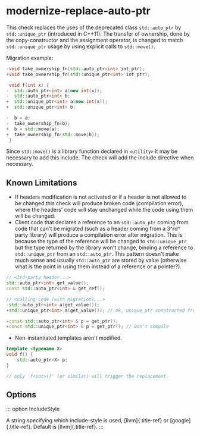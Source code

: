 # modernize-replace-auto-ptr

This check replaces the uses of the deprecated class `std::auto_ptr` by
`std::unique_ptr` (introduced in C++11). The transfer of ownership, done
by the copy-constructor and the assignment operator, is changed to match
`std::unique_ptr` usage by using explicit calls to `std::move()`.

Migration example:

```c++
-void take_ownership_fn(std::auto_ptr<int> int_ptr);
+void take_ownership_fn(std::unique_ptr<int> int_ptr);

 void f(int x) {
-  std::auto_ptr<int> a(new int(x));
-  std::auto_ptr<int> b;
+  std::unique_ptr<int> a(new int(x));
+  std::unique_ptr<int> b;

-  b = a;
-  take_ownership_fn(b);
+  b = std::move(a);
+  take_ownership_fn(std::move(b));
 }
```

Since `std::move()` is a library function declared in `<utility>` it may
be necessary to add this include. The check will add the include
directive when necessary.

## Known Limitations

- If headers modification is not activated or if a header is not
  allowed to be changed this check will produce broken code
  (compilation error), where the headers\' code will stay unchanged
  while the code using them will be changed.
- Client code that declares a reference to an `std::auto_ptr` coming
  from code that can\'t be migrated (such as a header coming from a
  3^rd^ party library) will produce a compilation error after
  migration. This is because the type of the reference will be changed
  to `std::unique_ptr` but the type returned by the library won\'t
  change, binding a reference to `std::unique_ptr` from an
  `std::auto_ptr`. This pattern doesn\'t make much sense and usually
  `std::auto_ptr` are stored by value (otherwise what is the point in
  using them instead of a reference or a pointer?).

```c++
// <3rd-party header...>
std::auto_ptr<int> get_value();
const std::auto_ptr<int> & get_ref();

// <calling code (with migration)...>
-std::auto_ptr<int> a(get_value());
+std::unique_ptr<int> a(get_value()); // ok, unique_ptr constructed from auto_ptr

-const std::auto_ptr<int> & p = get_ptr();
+const std::unique_ptr<int> & p = get_ptr(); // won't compile
```

- Non-instantiated templates aren\'t modified.

```c++
template <typename X>
void f() {
    std::auto_ptr<X> p;
}

// only 'f<int>()' (or similar) will trigger the replacement.
```

## Options

::: option
IncludeStyle

A string specifying which include-style is used, [llvm]{.title-ref} or
[google]{.title-ref}. Default is [llvm]{.title-ref}.
:::
